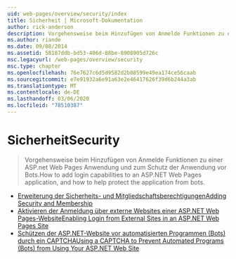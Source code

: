 ```yaml
---
uid: web-pages/overview/security/index
title: Sicherheit | Microsoft-Dokumentation
author: rick-anderson
description: Vorgehensweise beim Hinzufügen von Anmelde Funktionen zu einer ASP.net Web Pages Anwendung und zum Schutz der Anwendung vor Bots.
ms.author: riande
ms.date: 09/08/2014
ms.assetid: 58187ddb-bd53-406d-88be-8908905d726c
msc.legacyurl: /web-pages/overview/security
msc.type: chapter
ms.openlocfilehash: 76e7627c6d5d9582d2b08599e49ea174ce56caab
ms.sourcegitcommit: e7e91932a6e91a63e2e46417626f39d6b244a3ab
ms.translationtype: MT
ms.contentlocale: de-DE
ms.lasthandoff: 03/06/2020
ms.locfileid: "78510387"
---
```

# <a name="security"></a><span data-ttu-id="abdf6-103">Sicherheit</span><span class="sxs-lookup"><span data-stu-id="abdf6-103">Security</span></span>

> <span data-ttu-id="abdf6-104">Vorgehensweise beim Hinzufügen von Anmelde Funktionen zu einer ASP.net Web Pages Anwendung und zum Schutz der Anwendung vor Bots.</span><span class="sxs-lookup"><span data-stu-id="abdf6-104">How to add login capabilities to an ASP.NET Web Pages application, and how to help protect the application from bots.</span></span>

- [<span data-ttu-id="abdf6-105">Erweiterung der Sicherheits- und Mitgliedschaftsberechtigungen</span><span class="sxs-lookup"><span data-stu-id="abdf6-105">Adding Security and Membership</span></span>](16-adding-security-and-membership.md)
- [<span data-ttu-id="abdf6-106">Aktivieren der Anmeldung über externe Websites einer ASP.NET Web Pages-Website</span><span class="sxs-lookup"><span data-stu-id="abdf6-106">Enabling Login from External Sites in an ASP.NET Web Pages Site</span></span>](enabling-login-from-external-sites-in-an-aspnet-web-pages-site.md)
- [<span data-ttu-id="abdf6-107">Schützen der ASP.NET-Website vor automatisierten Programmen (Bots) durch ein CAPTCHA</span><span class="sxs-lookup"><span data-stu-id="abdf6-107">Using a CAPTCHA to Prevent Automated Programs (Bots) from Using Your ASP.NET Web Site</span></span>](using-a-catpcha-to-prevent-automated-programs-bots-from-using-your-aspnet-web-site.md)
